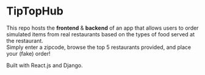# TipTopHub

This repo hosts the **frontend** & **backend** of an app that allows users to order  
simulated items from real restaurants based on the types of food served at the restaurant.  
Simply enter a zipcode, browse the top 5 restaurants provided, and place your (fake) order!  

Built with React.js and Django. 
